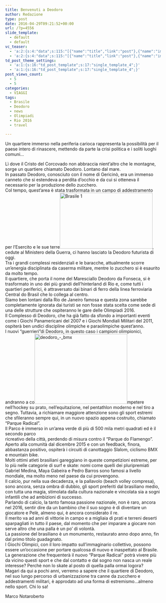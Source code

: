 ```yaml
---
title: Benvenuti a Deodoro
author: Redazione
type: post
date: 2016-04-29T09:21:52+00:00
url: /?p=4556
slide_template:
  - default
  - default
vc_teaser:
  - 'a:2:{s:4:"data";s:115:"[{"name":"title","link":"post"},{"name":"image","image":"featured","link":"none"},{"name":"text","mode":"excerpt"}]";s:7:"bgcolor";s:0:"";}'
  - 'a:2:{s:4:"data";s:115:"[{"name":"title","link":"post"},{"name":"image","image":"featured","link":"none"},{"name":"text","mode":"excerpt"}]";s:7:"bgcolor";s:0:"";}'
td_post_theme_settings:
  - 'a:1:{s:16:"td_post_template";s:17:"single_template_4";}'
  - 'a:1:{s:16:"td_post_template";s:17:"single_template_4";}'
post_views_count:
  - 5
  - 5
categories:
  - VIAGGI
tags:
  - Brasile
  - Deodoro
  - news
  - Olimpiadi
  - Rio 2016
  - travel

---
```

Un quartiere immerso nella periferia carioca rappresenta la possibilità per il paese intero di rinascere, mettendo da parte la crisi politica e i soliti luoghi comuni&#8230;

Lì dove il Cristo del Corcovado non abbraccia nient&#8217;altro che le montagne, sorge un quartiere chiamato Deodoro. Lontano dal mare.  
In passato Deodoro, conosciuto con il nome di Gericinò, era un immenso canneto che si estendeva a perdita d&#8217;occhio e da cui si otteneva il necessario per la produzione dello zucchero.  
Col tempo, quest&#8217;area è stata trasformata in un campo di addestramento per l&#8217;Esercito e le sue terre<img decoding="async" loading="lazy" class="size-medium wp-image-4557 alignright" src="https://progressonline.it/wp-content/uploads/Brasile-1-300x180.jpg" alt="Brasile 1" width="300" height="180" />, cedute al Ministero della Guerra, ci hanno lasciato la Deodoro futurista di oggi.  
Tra i grandi complessi residenziali e le baracche, attualmente scorre un&#8217;energia disciplinata da caserma militare, mentre lo zucchero si è esaurito da molto tempo.  
Il quartiere, che porta il nome del Maresciallo Deodoro da Fonseca, si è trasformato in uno dei più grandi dell&#8217;hinterland di Rio e, come tutti i quartieri periferici, è attraversato dai binari di ferro della linea ferroviaria Central do Brasil che lo collega al centro.  
Siamo ben lontani dalla Rio de Janeiro famosa e questa zona sarebbe completamente ignorata dai turisti se non fosse stata scelta come sede di una delle strutture che ospiteranno le gare delle Olimpiadi 2016.  
Il Complesso di Deodoro, che ha già fatto da sfondo a importanti eventi come i Giochi Panamericani del 2007 e i Giochi Mondiali Militari del 2011, ospiterà ben undici discipline olimpiche e paraolimpiche quest&#8217;anno.  
I nuovi “guerrieri”di Deodoro, in questo caso i campioni olimpionici, andranno a co<img decoding="async" loading="lazy" class="size-medium wp-image-4561 alignleft" src="https://progressonline.it/wp-content/uploads/deodoro_-_bmx-300x225.jpg" alt="deodoro_-_bmx" width="300" height="225" />mpetere nell&#8217;hockey su prato, nell&#8217;equitazione, nel pentathlon moderno e nel tiro a segno. Tuttavia, a richiamare maggiore attenzione sono gli sport estremi che sfileranno sempre qui, in un nuovo spazio appena costruito, chiamato “Parque Radical”.  
Il Parco è immerso in un&#8217;area verde di più di 500 mila metri quadrati ed è il secondo parco  
ricreativo della città, perdendo di misura contro il “Parque do Flamengo”. Aperto alla comunità dal dicembre 2015 e con un feedback, finora, abbastanza positivo, ospiterà i circuiti di canottaggio Slalom, ciclismo BMX e mountain bike.  
Molti ottimi atleti brasiliani gareggiano in queste competizioni estreme, per lo più nelle categorie di surf e skate: nomi come quelli dei pluripremiati Gabriel Medina, Maya Gabeira e Pedro Barros sono famosi a livello mondiale, ma molto meno nel paese da cui provengono.  
Il calcio, pur nella sua decadenza, e la pallavolo (beach volley compresa), sono ancora, senza ombra di dubbio, gli sport preferiti dal brasiliano medio, con tutta una magia, stimolata dalla cultura nazionale e vincolata sia a sogni infantili che ad ambizioni di successo.  
Parlando di calcio, la tanto famosa passione nazionale, non è raro, ancora nel 2016, sentir dire da un bambino che il suo sogno è di diventare un giocatore e Pelè, almeno qui, è ancora considerato il re.  
Il merito va ad anni di vittorie in campo e a migliaia di prati e terreni deserti sparpagliati in tutto il paese, dal momento che per imparare a giocare non serve altro che una palla è un po&#8217; di volontà.  
La passione del brasiliano è un monumento, restaurato anno dopo anno, fin dal primo titolo guadagnato.  
I Giochi Olimpici, con il loro impatto sull&#8217;immaginario collettivo, possono essere un&#8217;occasione per portare qualcosa di nuovo e inaspettato al Brasile. La generazione che frequenterà il nuovo “Parque Radical” potrà vivere più da vicino questi sport e che dal contatto e dal sogno non nasca un reale interesse? Perchè non lo skate al posto di quella palla ormai logora?  
Magari da qui a pochi anni, verremo a sapere che il quartiere di Deodoro, nel suo lungo percorso di urbanizzazione tra canne da zucchero e addestramenti militari, è approdato ad una forma di estremismo&#8230;almeno nello sport. Chi lo sa!

Marco Notaroberto
